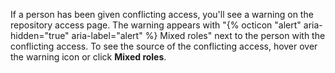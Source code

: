 If a person has been given conflicting access, you'll see a warning on the repository access page. The warning appears with "{% octicon "alert" aria-hidden="true" aria-label="alert" %} Mixed roles" next to the person with the conflicting access. To see the source of the conflicting access, hover over the warning icon or click **Mixed roles**.

